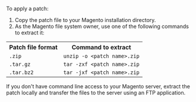 <div markdown="1">

To apply a patch:

1.	Copy the patch file to your Magento installation directory.
2.	As the Magento file system owner, use one of the following commands to extract it:

<table>
<tbody>
<tr> 
	<th>Patch file format</th>
	<th>Command to extract</th>
</tr>
<tr><td><code>.zip</code></td>
	<td><code>unzip -o &lt;patch name>.zip</code></td>
</tr>
<tr><td><code>.tar.gz</code></td>
	<td><code>tar -zxf &lt;patch name>.zip</code></td>
</tr>
<tr><td><code>.tar.bz2</code></td>
	<td><code>tar -jxf &lt;patch name>.zip</code></td>
</tr>
</tbody>
</table>

<div class="bs-callout bs-callout-info" id="info">
  	<p>If you don't have command line access to your Magento server, extract the patch locally and transfer the files to the server using an FTP application.</p>   
</div>
